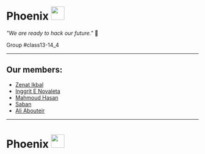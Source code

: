 # Phoenix <img src="https://user-images.githubusercontent.com/59293654/106724811-f7e9d380-6608-11eb-85ff-c4f1051ebc0f.png" width ="35" height="35" />

_"We are ready to hack our future."_ :muscle:

Group #class13-14_4

---
## Our members: 
* [Zenat Ikbal](https://github.com/ZM102)
* [Inggrit E Novaleta](https://gist.github.com/inggritenovaleta)
* [Mahmoud Hasan](https://github.com/MahmoudHasan83)
* [Saban](https://github.com/sabanyelkenci)
* [Ali Abouteir](https://github.com/AliAbouteir)

---
# Phoenix <img src="https://user-images.githubusercontent.com/59293654/106724811-f7e9d380-6608-11eb-85ff-c4f1051ebc0f.png" width ="35" height="35" />
